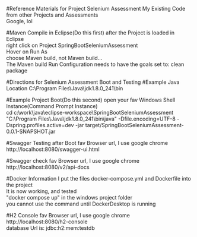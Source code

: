 #Reference Materials for Project Selenium Assessment
My Existing Code from other Projects and Assessments<br/>
Google, lol

#Maven Compile in Eclipse(Do this first)
after the Project is loaded in Eclipse<br/>
right click on Project SpringBootSeleniumAssessment<br>
Hover on Run As<br/>
choose Maven build, not Maven build...<br>
The Maven build Run Configuration needs to have the goals set to: clean package


#Directions for Selenium Assessment Boot and Testing
#Example Java Location
C:\Program Files\Java\jdk1.8.0_241\bin


#Example Project Boot(Do this second)
open your fav Windows Shell Instance(Command Prompt Instance)<br/>
cd c:\work\java\eclipse-workspace\SpringBootSeleniumAssessment<br/>
"C:\Program Files\Java\jdk1.8.0_241\bin\java" -Dfile.encoding=UTF-8 -Dspring.profiles.active=dev -jar target/SpringBootSeleniumAssessment-0.0.1-SNAPSHOT.jar


#Swagger Testing after Boot
fav Browser url, I use google chrome<br/>
http://localhost:8080/swagger-ui.html

#Swagger check
fav Browser url, I use google chrome<br/>
http://localhost:8080/v2/api-docs

#Docker Information
I put the files docker-compose.yml and Dockerfile into the project<br/>
It is now working, and tested<br/>
"docker compose up" in the windows project folder<br/>
you cannot use the command until DockerDesktop is running

#H2 Console 
fav Browser url, I use google chrome<br/>
http://localhost:8080/h2-console<br/>
database Url is: jdbc:h2:mem:testdb


